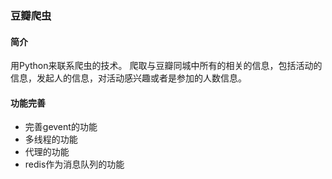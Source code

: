 ### 豆瓣爬虫
#### 简介
用Python来联系爬虫的技术。
爬取与豆瓣同城中所有的相关的信息，包括活动的信息，发起人的信息，对活动感兴趣或者是参加的人数信息。

#### 功能完善
- 完善gevent的功能
- 多线程的功能
- 代理的功能
- redis作为消息队列的功能


